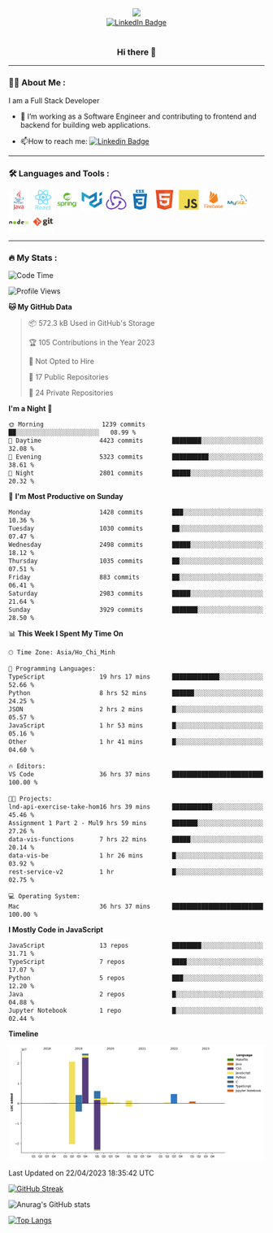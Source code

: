 <div id="header" align="center">
  <img src="https://media.giphy.com/media/bGgsc5mWoryfgKBx1u/giphy.gif" width="100"/>
  <div id="badges">
    <a href="https://www.linkedin.com/in/bao-le-5280601ab/">
      <img src="https://img.shields.io/badge/LinkedIn-blue?style=for-the-badge&logo=linkedin&logoColor=white" alt="LinkedIn Badge"/>
    </a>
  </div>
  <img src="https://komarev.com/ghpvc/?username=nighD&style=flat-square&color=blue" alt=""/>
  <h3>
    Hi there 👋
  </h3>
</div>

---

### :woman_technologist: About Me :
I am a Full Stack Developer

- :telescope: I’m working as a Software Engineer and contributing to frontend and backend for building web applications.

- :mailbox:How to reach me: [![Linkedin Badge](https://img.shields.io/badge/-kakbar-blue?style=flat&logo=Linkedin&logoColor=white)](https://www.linkedin.com/in/bao-le-5280601ab/)

---

### :hammer_and_wrench: Languages and Tools :
<div>
  <img src="https://github.com/devicons/devicon/blob/master/icons/java/java-original-wordmark.svg" title="Java" alt="Java" width="40" height="40"/>&nbsp;
  <img src="https://github.com/devicons/devicon/blob/master/icons/react/react-original-wordmark.svg" title="React" alt="React" width="40" height="40"/>&nbsp;
  <img src="https://github.com/devicons/devicon/blob/master/icons/spring/spring-original-wordmark.svg" title="Spring" alt="Spring" width="40" height="40"/>&nbsp;
  <img src="https://github.com/devicons/devicon/blob/master/icons/materialui/materialui-original.svg" title="Material UI" alt="Material UI" width="40" height="40"/>&nbsp;
  <img src="https://github.com/devicons/devicon/blob/master/icons/redux/redux-original.svg" title="Redux" alt="Redux " width="40" height="40"/>&nbsp;
  <img src="https://github.com/devicons/devicon/blob/master/icons/css3/css3-plain-wordmark.svg"  title="CSS3" alt="CSS" width="40" height="40"/>&nbsp;
  <img src="https://github.com/devicons/devicon/blob/master/icons/html5/html5-original.svg" title="HTML5" alt="HTML" width="40" height="40"/>&nbsp;
  <img src="https://github.com/devicons/devicon/blob/master/icons/javascript/javascript-original.svg" title="JavaScript" alt="JavaScript" width="40" height="40"/>&nbsp;
  <img src="https://github.com/devicons/devicon/blob/master/icons/firebase/firebase-plain-wordmark.svg" title="Firebase" alt="Firebase" width="40" height="40"/>&nbsp;
  <img src="https://github.com/devicons/devicon/blob/master/icons/mysql/mysql-original-wordmark.svg" title="MySQL"  alt="MySQL" width="40" height="40"/>&nbsp;
  <img src="https://github.com/devicons/devicon/blob/master/icons/nodejs/nodejs-original-wordmark.svg" title="NodeJS" alt="NodeJS" width="40" height="40"/>&nbsp;
  <img src="https://github.com/devicons/devicon/blob/master/icons/git/git-original-wordmark.svg" title="Git" **alt="Git" width="40" height="40"/>
</div>

---

### :fire: My Stats :

<!--START_SECTION:waka-->
![Code Time](http://img.shields.io/badge/Code%20Time-913%20hrs%2019%20mins-blue)

![Profile Views](http://img.shields.io/badge/Profile%20Views-0-blue)

**🐱 My GitHub Data** 

> 📦 572.3 kB Used in GitHub's Storage 
 > 
> 🏆 105 Contributions in the Year 2023
 > 
> 🚫 Not Opted to Hire
 > 
> 📜 17 Public Repositories 
 > 
> 🔑 24 Private Repositories 
 > 
**I'm a Night 🦉** 

```text
🌞 Morning                1239 commits        ██░░░░░░░░░░░░░░░░░░░░░░░   08.99 % 
🌆 Daytime                4423 commits        ████████░░░░░░░░░░░░░░░░░   32.08 % 
🌃 Evening                5323 commits        ██████████░░░░░░░░░░░░░░░   38.61 % 
🌙 Night                  2801 commits        █████░░░░░░░░░░░░░░░░░░░░   20.32 % 
```
📅 **I'm Most Productive on Sunday** 

```text
Monday                   1428 commits        ███░░░░░░░░░░░░░░░░░░░░░░   10.36 % 
Tuesday                  1030 commits        ██░░░░░░░░░░░░░░░░░░░░░░░   07.47 % 
Wednesday                2498 commits        █████░░░░░░░░░░░░░░░░░░░░   18.12 % 
Thursday                 1035 commits        ██░░░░░░░░░░░░░░░░░░░░░░░   07.51 % 
Friday                   883 commits         ██░░░░░░░░░░░░░░░░░░░░░░░   06.41 % 
Saturday                 2983 commits        █████░░░░░░░░░░░░░░░░░░░░   21.64 % 
Sunday                   3929 commits        ███████░░░░░░░░░░░░░░░░░░   28.50 % 
```


📊 **This Week I Spent My Time On** 

```text
🕑︎ Time Zone: Asia/Ho_Chi_Minh

💬 Programming Languages: 
TypeScript               19 hrs 17 mins      █████████████░░░░░░░░░░░░   52.66 % 
Python                   8 hrs 52 mins       ██████░░░░░░░░░░░░░░░░░░░   24.25 % 
JSON                     2 hrs 2 mins        █░░░░░░░░░░░░░░░░░░░░░░░░   05.57 % 
JavaScript               1 hr 53 mins        █░░░░░░░░░░░░░░░░░░░░░░░░   05.16 % 
Other                    1 hr 41 mins        █░░░░░░░░░░░░░░░░░░░░░░░░   04.60 % 

🔥 Editors: 
VS Code                  36 hrs 37 mins      █████████████████████████   100.00 % 

🐱‍💻 Projects: 
lnd-api-exercise-take-hom16 hrs 39 mins      ███████████░░░░░░░░░░░░░░   45.46 % 
Assignment 1 Part 2 - Mul9 hrs 59 mins       ███████░░░░░░░░░░░░░░░░░░   27.26 % 
data-vis-functions       7 hrs 22 mins       █████░░░░░░░░░░░░░░░░░░░░   20.14 % 
data-vis-be              1 hr 26 mins        █░░░░░░░░░░░░░░░░░░░░░░░░   03.92 % 
rest-service-v2          1 hr                █░░░░░░░░░░░░░░░░░░░░░░░░   02.75 % 

💻 Operating System: 
Mac                      36 hrs 37 mins      █████████████████████████   100.00 % 
```

**I Mostly Code in JavaScript** 

```text
JavaScript               13 repos            ████████░░░░░░░░░░░░░░░░░   31.71 % 
TypeScript               7 repos             ████░░░░░░░░░░░░░░░░░░░░░   17.07 % 
Python                   5 repos             ███░░░░░░░░░░░░░░░░░░░░░░   12.20 % 
Java                     2 repos             █░░░░░░░░░░░░░░░░░░░░░░░░   04.88 % 
Jupyter Notebook         1 repo              █░░░░░░░░░░░░░░░░░░░░░░░░   02.44 % 
```



**Timeline**

![Lines of Code chart](https://raw.githubusercontent.com/nighD/nighD/main/assets/bar_graph.png)


 Last Updated on 22/04/2023 18:35:42 UTC
<!--END_SECTION:waka-->

[![GitHub Streak](http://github-readme-streak-stats.herokuapp.com?user=nighD&theme=dark&border_radius=4.7&mode=weekly)](https://git.io/streak-stats)

![Anurag's GitHub stats](https://github-readme-stats.vercel.app/api?username=nighD&show_icons=true&theme=radical)

[![Top Langs](https://github-readme-stats.vercel.app/api/top-langs/?username=nighD&layout=compact&theme=vision-friendly-dark)](https://github.com/anuraghazra/github-readme-stats)

<!--
**nighD/nighD** is a ✨ _special_ ✨ repository because its `README.md` (this file) appears on your GitHub profile.


Here are some ideas to get you started:

- 🔭 I’m currently working on ...
- 🌱 I’m currently learning ...
- 👯 I’m looking to collaborate on ...
- 🤔 I’m looking for help with ...
- 💬 Ask me about ...
- 📫 How to reach me: ...
- 😄 Pronouns: ...
- ⚡ Fun fact: ...
-->
